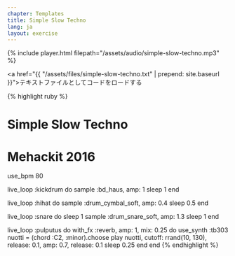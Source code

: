 ```yaml
---
chapter: Templates
title: Simple Slow Techno
lang: ja
layout: exercise
---
```


{% include player.html filepath="/assets/audio/simple-slow-techno.mp3" %}

<a href="{{ "/assets/files/simple-slow-techno.txt" | prepend: site.baseurl }}">テキストファイル</a>としてコードをロードする

{% highlight ruby %}
# Simple Slow Techno
# Mehackit 2016

use_bpm 80

live_loop :kickdrum do
  sample :bd_haus, amp: 1
  sleep 1
end

live_loop :hihat do
  sample :drum_cymbal_soft, amp: 0.4
  sleep 0.5
end

live_loop :snare do
  sleep 1
  sample :drum_snare_soft, amp: 1.3
  sleep 1
end

live_loop :pulputus do
  with_fx :reverb, amp: 1, mix: 0.25 do
    use_synth :tb303
    nuotti = (chord :C2, :minor).choose
    play nuotti, cutoff: rrand(10, 130), release: 0.1, amp: 0.7, release: 0.1
    sleep 0.25
  end
end
{% endhighlight %}
